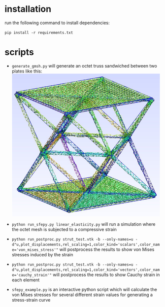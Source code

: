 # installation

run the following command to install dependencies:

`pip install -r requirements.txt`

# scripts

* `generate_gmsh.py` will generate an octet truss sandwiched between two plates like this:
![](resources/octet_mesh.jpg)

* `python run_sfepy.py linear_elasticity.py` will run a simulation where the octet mesh is subjected to a compressive strain
* `python run_postproc.py strut_test.vtk -b --only-names=u -d"u,plot_displacements,rel_scaling=1,color_kind='scalars',color_name='von_mises_stress'"` will postprocess the results to show von Mises stresses induced by the strain
* `python run_postproc.py strut_test.vtk -b --only-names=u -d"u,plot_displacements,rel_scaling=1,color_kind='vectors',color_name='cauchy_strain'"` will postprocess the results to show Cauchy strain in each element

* `sfepy_example.py` is an interactive python script which will calculate the von Mises stresses for several different strain values for generating a stress-strain curve
 